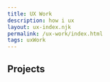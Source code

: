 ```yaml
---
title: UX Work
description: how i ux
layout: ux-index.njk
permalink: /ux-work/index.html
tags: uxWork
---
```


## Projects